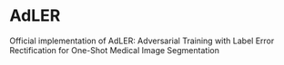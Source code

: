 # AdLER
Official implementation of AdLER: Adversarial Training with Label Error Rectification for One-Shot Medical Image Segmentation
